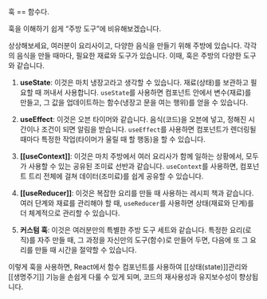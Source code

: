 훅 == 함수다.

훅을 이해하기 쉽게 “주방 도구”에 비유해보겠습니다.

상상해보세요, 여러분이 요리사이고, 다양한 음식을 만들기 위해 주방에 있습니다. 각각의 음식을 만들 때마다, 필요한 재료와 도구가 있습니다. 이때, 훅은 주방의 다양한 도구와 같습니다.

1. **useState**: 이것은 마치 냉장고라고 생각할 수 있습니다. 재료(상태)를 보관하고 필요할 때 꺼내서 사용합니다. `useState`를 사용하면 컴포넌트 안에서 변수(재료)를 만들고, 그 값을 업데이트하는 함수(냉장고 문을 여는 행위)를 얻을 수 있습니다.
    
2. **useEffect**: 이것은 오븐 타이머와 같습니다. 음식(코드)을 오븐에 넣고, 정해진 시간이나 조건이 되면 알림을 받습니다. `useEffect`를 사용하면 컴포넌트가 렌더링될 때마다 특정한 작업(타이머가 울릴 때 할 행동)을 할 수 있습니다.
    
3. **[[useContext]]**: 이것은 마치 주방에서 여러 요리사가 함께 일하는 상황에서, 모두가 사용할 수 있는 공유된 조미료 선반과 같습니다. `useContext`를 사용하면, 컴포넌트 트리 전체에 걸쳐 데이터(조미료)를 쉽게 공유할 수 있습니다.
    
4. **[[useReducer]]**: 이것은 복잡한 요리를 만들 때 사용하는 레시피 책과 같습니다. 여러 단계와 재료를 관리해야 할 때, `useReducer`를 사용하면 상태(재료와 단계)를 더 체계적으로 관리할 수 있습니다.
    
5. **커스텀 훅**: 이것은 여러분만의 특별한 주방 도구 세트와 같습니다. 특정한 요리(로직)를 자주 만들 때, 그 과정을 자신만의 도구(함수)로 만들어 두면, 다음에 또 그 요리를 만들 때 시간을 절약할 수 있습니다.


이렇게 훅을 사용하면, React에서 함수 컴포넌트를 사용하여 [[상태(state)]]관리와 [[생명주기]] 기능을 손쉽게 다룰 수 있게 되며, 코드의 재사용성과 유지보수성이 향상됩니다.